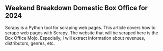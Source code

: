  ## Weekend Breakdown Domestic Box Office for 2024 ##

 Scrapy is a Python tool for scraping web pages. This article covers how to scrape web pages with Scrapy. The website that will be scraped here is the Box Office Mojo. Especially, I will extract information about revenues, distributors, genres, etc.
